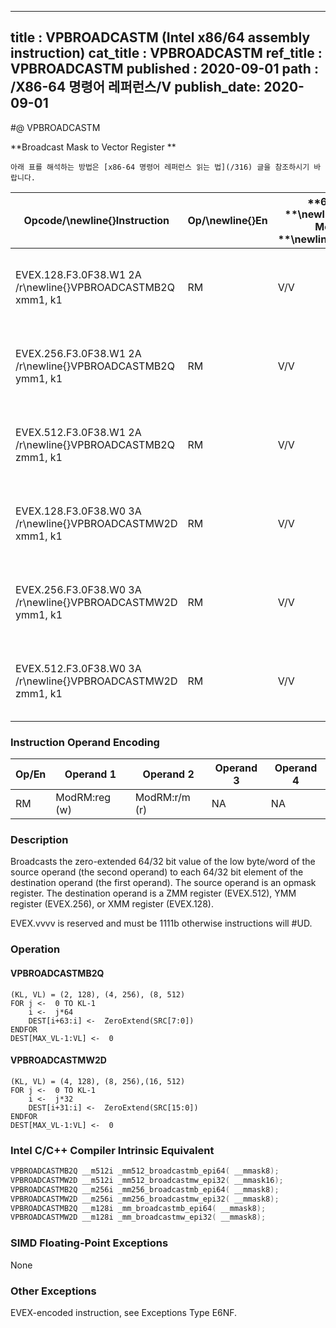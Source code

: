 ----------------------------
title : VPBROADCASTM (Intel x86/64 assembly instruction)
cat_title : VPBROADCASTM
ref_title : VPBROADCASTM
published : 2020-09-01
path : /X86-64 명령어 레퍼런스/V
publish_date: 2020-09-01
----------------------------


#@ VPBROADCASTM

**Broadcast Mask to Vector Register **

```lec-info
아래 표를 해석하는 방법은 [x86-64 명령어 레퍼런스 읽는 법](/316) 글을 참조하시기 바랍니다.
```

|**Opcode/**\newline{}**Instruction**|**Op/**\newline{}**En**|**64/32 **\newline{}**bit Mode **\newline{}**Support**|**CPUID **\newline{}**Feature **\newline{}**Flag**|**Description**|
|------------------------------------|-----------------------|------------------------------------------------------|--------------------------------------------------|---------------|
|EVEX.128.F3.0F38.W1 2A /r\newline{}VPBROADCASTMB2Q xmm1, k1|RM |V/V |AVX512VL\newline{}AVX512CD|Broadcast low byte value in k1 to two locations in xmm1.|
|EVEX.256.F3.0F38.W1 2A /r\newline{}VPBROADCASTMB2Q ymm1, k1|RM |V/V |AVX512VL\newline{}AVX512CD|Broadcast low byte value in k1 to four locations in ymm1.|
|EVEX.512.F3.0F38.W1 2A /r\newline{}VPBROADCASTMB2Q zmm1, k1|RM |V/V |AVX512CD|Broadcast low byte value in k1 to eight locations in zmm1.|
|EVEX.128.F3.0F38.W0 3A /r\newline{}VPBROADCASTMW2D xmm1, k1|RM |V/V |AVX512VL\newline{}AVX512CD|Broadcast low word value in k1 to four locations in xmm1.|
|EVEX.256.F3.0F38.W0 3A /r\newline{}VPBROADCASTMW2D ymm1, k1|RM |V/V |AVX512VL\newline{}AVX512CD|Broadcast low word value in k1 to eight locations in ymm1.|
|EVEX.512.F3.0F38.W0 3A /r\newline{}VPBROADCASTMW2D zmm1, k1|RM |V/V |AVX512CD|Broadcast low word value in k1 to sixteen locations in zmm1.|
### Instruction Operand Encoding


|Op/En|Operand 1|Operand 2|Operand 3|Operand 4|
|-----|---------|---------|---------|---------|
|RM|ModRM:reg (w)|ModRM:r/m (r)|NA|NA|
### Description


Broadcasts the zero-extended 64/32 bit value of the low byte/word of the source operand (the second operand) to each 64/32 bit element of the destination operand (the first operand). The source operand is an opmask register. The destination operand is a ZMM register (EVEX.512), YMM register (EVEX.256), or XMM register (EVEX.128).

EVEX.vvvv is reserved and must be 1111b otherwise instructions will #UD.


### Operation
#### VPBROADCASTMB2Q
```info-verb
(KL, VL) = (2, 128), (4, 256), (8, 512)
FOR j <-  0 TO KL-1
    i <-  j*64
    DEST[i+63:i] <-  ZeroExtend(SRC[7:0])
ENDFOR
DEST[MAX_VL-1:VL] <-  0
```
#### VPBROADCASTMW2D
```info-verb
(KL, VL) = (4, 128), (8, 256),(16, 512)
FOR j <-  0 TO KL-1
    i <-  j*32
    DEST[i+31:i] <-  ZeroExtend(SRC[15:0])
ENDFOR
DEST[MAX_VL-1:VL] <-  0
```

### Intel C/C++ Compiler Intrinsic Equivalent

```cpp
VPBROADCASTMB2Q __m512i _mm512_broadcastmb_epi64( __mmask8);
VPBROADCASTMW2D __m512i _mm512_broadcastmw_epi32( __mmask16);
VPBROADCASTMB2Q __m256i _mm256_broadcastmb_epi64( __mmask8);
VPBROADCASTMW2D __m256i _mm256_broadcastmw_epi32( __mmask8);
VPBROADCASTMB2Q __m128i _mm_broadcastmb_epi64( __mmask8);
VPBROADCASTMW2D __m128i _mm_broadcastmw_epi32( __mmask8);
```
### SIMD Floating-Point Exceptions


None

### Other Exceptions


EVEX-encoded instruction, see Exceptions Type E6NF.

